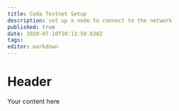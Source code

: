 ```yaml
---
title: Coda Testnet Setup
description: set up a node to connect to the network
published: true
date: 2020-07-10T10:13:59.630Z
tags: 
editor: markdown
---
```


# Header
Your content here